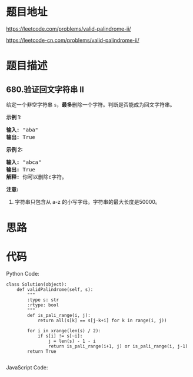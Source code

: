# 题目地址
https://leetcode.com/problems/valid-palindrome-ii/

https://leetcode-cn.com/problems/valid-palindrome-ii/
# 题目描述
## 680.验证回文字符串 Ⅱ
<p>给定一个非空字符串&nbsp;<code>s</code>，<strong>最多</strong>删除一个字符。判断是否能成为回文字符串。</p>

<p><strong>示例 1:</strong></p>

<pre>
<strong>输入:</strong> &quot;aba&quot;
<strong>输出:</strong> True
</pre>

<p><strong>示例 2:</strong></p>

<pre>
<strong>输入:</strong> &quot;abca&quot;
<strong>输出:</strong> True
<strong>解释:</strong> 你可以删除c字符。
</pre>

<p><strong>注意:</strong></p>

<ol>
	<li>字符串只包含从 a-z 的小写字母。字符串的最大长度是50000。</li>
</ol>

# 思路

# 代码
Python Code:

```
class Solution(object):
    def validPalindrome(self, s):
        """
        :type s: str
        :rtype: bool
        """
        def is_pali_range(i, j):
            return all(s[k] == s[j-k+i] for k in range(i, j))

        for i in xrange(len(s) / 2):
            if s[i] != s[~i]:
                j = len(s) - 1 - i
                return is_pali_range(i+1, j) or is_pali_range(i, j-1)
        return True
            
```
JavaScript Code:

```

```
